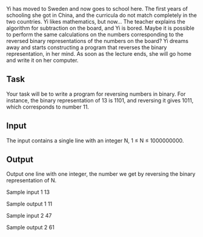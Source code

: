Yi has moved to Sweden and now goes to school here. The first years of schooling she got in China, and the curricula do not match completely in the two countries. Yi likes mathematics, but now… The teacher explains the algorithm for subtraction on the board, and Yi is bored. Maybe it is possible to perform the same calculations on the numbers corresponding to the reversed binary representations of the numbers on the board? Yi dreams away and starts constructing a program that reverses the binary representation, in her mind. As soon as the lecture ends, she will go home and write it on her computer.

<h2>Task</h2>
Your task will be to write a program for reversing numbers in binary. For instance, the binary representation of 13 is 1101, and reversing it gives 1011, which corresponds to number 11.

<h2>Input</h2>
The input contains a single line with an integer N, 1 ≤ N ≤ 1000000000.

<h2>Output</h2>
Output one line with one integer, the number we get by reversing the binary representation of N.



Sample input 1
13


Sample output 1
11



Sample input 2
47


Sample output 2
61
